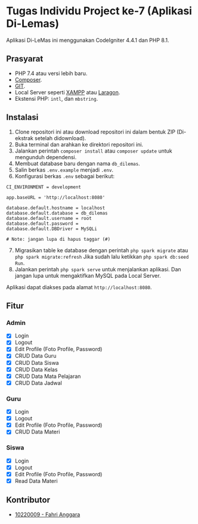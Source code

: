 # Tugas Individu Project ke-7 (Aplikasi Di-Lemas)

Aplikasi Di-LeMas ini menggunakan CodeIgniter 4.4.1 dan PHP 8.1.

## Prasyarat

- PHP 7.4 atau versi lebih baru.
- [Composer](https://getcomposer.org/).
- [GIT](https://git-scm.com/).
- Local Server seperti [XAMPP](https://www.apachefriends.org/index.html) atau [Laragon](https://laragon.org/).
- Ekstensi PHP: `intl`, dan `mbstring`.

## Instalasi

1. Clone repositori ini atau download repositori ini dalam bentuk ZIP (Di-ekstrak setelah didownload).
2. Buka terminal dan arahkan ke direktori repositori ini.
3. Jalankan perintah `composer install` atau `composer update` untuk mengunduh dependensi.
4. Membuat database baru dengan nama `db_dilemas`.
5. Salin berkas `.env.example` menjadi `.env`.
6. Konfigurasi berkas `.env` sebagai berikut:
```
CI_ENVIRONMENT = development

app.baseURL = 'http://localhost:8080'

database.default.hostname = localhost
database.default.database = db_dilemas
database.default.username = root
database.default.password = 
database.default.DBDriver = MySQLi

# Note: jangan lupa di hapus taggar (#)
```
7. Migrasikan table ke database dengan perintah `php spark migrate` atau `php spark migrate:refresh` Jika sudah lalu ketikkan `php spark db:seed Run`.
8. Jalankan perintah `php spark serve` untuk menjalankan aplikasi. Dan jangan lupa untuk mengaktifkan MySQL pada Local Server.

Aplikasi dapat diakses pada alamat `http://localhost:8080`.

## Fitur

### Admin

- [X] Login
- [x] Logout
- [x] Edit Profile (Foto Profile, Password)
- [x] CRUD Data Guru
- [x] CRUD Data Siswa
- [x] CRUD Data Kelas
- [x] CRUD Data Mata Pelajaran
- [x] CRUD Data Jadwal

### Guru

- [x] Login
- [x] Logout
- [x] Edit Profile (Foto Profile, Password)
- [x] CRUD Data Materi

### Siswa

- [x] Login
- [x] Logout
- [x] Edit Profile (Foto Profile, Password)
- [x] Read Data Materi

## Kontributor

- [10220009 - Fahri Anggara](https://fahrianggara.my.id/)
